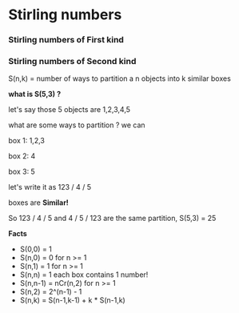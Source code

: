 # Stirling numbers

### Stirling numbers of First kind


### Stirling numbers of Second kind

S(n,k) = number of ways to partition a n objects into k similar boxes

**what is S(5,3) ?**

let's say those 5 objects are 1,2,3,4,5

what are some ways to partition ? we can

box 1: 1,2,3

box 2: 4

box 3: 5

let's write it as 123 / 4 / 5

boxes are **Similar!**

So 123 / 4 / 5 and 4 / 5 / 123 are the same partition, S(5,3) = 25

**Facts**

- S(0,0) = 1
- S(n,0) = 0 for n >= 1
- S(n,1) = 1 for n >= 1
- S(n,n) = 1    each box contains 1 number!
- S(n,n-1) = nCr(n,2) for n >= 1
- S(n,2) = 2^(n-1) - 1
- S(n,k) = S(n-1,k-1) + k * S(n-1,k)




